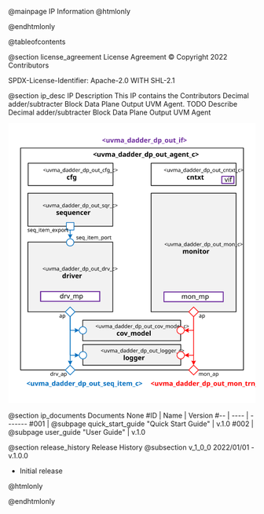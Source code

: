 @mainpage IP Information
@htmlonly
<div class="autonumbering">
@endhtmlonly



@tableofcontents



@section license_agreement License Agreement
© Copyright 2022 Contributors

SPDX-License-Identifier: Apache-2.0 WITH SHL-2.1



@section ip_desc IP Description
This IP contains the Contributors Decimal adder/subtracter Block Data Plane Output UVM Agent.
TODO Describe Decimal adder/subtracter Block Data Plane Output UVM Agent

![uvma_dadder_dp_out_agent_c Block Diagram](agent_block_diagram.svg)



@section ip_documents Documents
None
#ID | Name | Version
#-- | ---- | -------
#001 | @subpage quick_start_guide "Quick Start Guide" | v.1.0
#002 | @subpage user_guide "User Guide" | v.1.0





@section release_history Release History
@subsection v_1_0_0 2022/01/01 - v.1.0.0
- Initial release



@htmlonly
</div>
@endhtmlonly